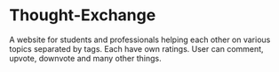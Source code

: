 # Thought-Exchange
A website for students and professionals helping each other on various topics separated by tags. Each have own ratings. User can comment, upvote, downvote and many other things. 
